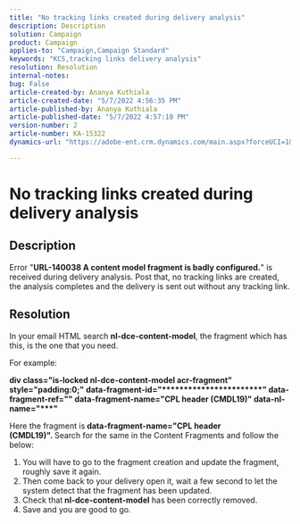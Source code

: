 ```yaml
---
title: "No tracking links created during delivery analysis"
description: Description
solution: Campaign
product: Campaign
applies-to: "Campaign,Campaign Standard"
keywords: "KCS,tracking links delivery analysis"
resolution: Resolution
internal-notes: 
bug: False
article-created-by: Ananya Kuthiala
article-created-date: "5/7/2022 4:56:35 PM"
article-published-by: Ananya Kuthiala
article-published-date: "5/7/2022 4:57:10 PM"
version-number: 2
article-number: KA-15322
dynamics-url: "https://adobe-ent.crm.dynamics.com/main.aspx?forceUCI=1&pagetype=entityrecord&etn=knowledgearticle&id=fd6dd8a4-26ce-ec11-a7b5-0022480a8e40"

---
```

# No tracking links created during delivery analysis

## Description


Error "<b>URL-140038 A content model fragment is badly configured.</b>" is received during delivery analysis. Post that, no tracking links are created, the analysis completes and the delivery is sent out without any tracking link.


## Resolution


In your email HTML search <b>nl-dce-content-model</b>, the fragment which has this, is the one that you need.

For example:

<b>div class="is-locked nl-dce-content-model acr-fragment" style="padding:0;" data-fragment-id="\*\*\*\*\*\*\*\*\*\*\*\*\*\*\*\*\*\*\*\*\*\*\*" data-fragment-ref="" data-fragment-name="CPL header (CMDL19)" data-nl-name="\*\*\*"</b>

Here the fragment is<b> data-fragment-name="CPL header (CMDL19)". </b>Search for the same in the Content Fragments and follow the below:

1. You will have to go to the fragment creation and update the fragment, roughly save it again.
2. Then come back to your delivery open it, wait a few second to let the system detect that the fragment has been updated.
3. Check that<b> nl-dce-content-model</b> has been correctly removed.
4. Save and you are good to go.

